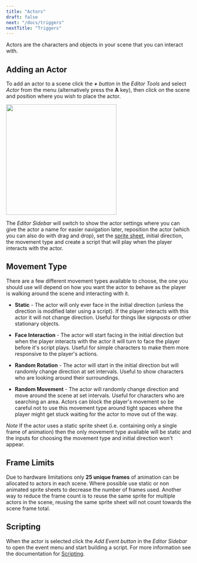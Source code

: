```yaml
---
title: "Actors"
draft: false
next: "/docs/triggers"
nextTitle: "Triggers"
---
```


Actors are the characters and objects in your scene that you can interact with.

## Adding an Actor

To add an actor to a scene click the _**+** button_ in the _Editor Tools_ and select _Actor_ from the menu (alternatively press the **A** key), then click on the scene and position where you wish to place the actor.

<img src="/img/screenshots/add-actor.gif" style="width:300px"/>

The _Editor Sidebar_ will switch to show the actor settings where you can give the actor a name for easier navigation later, reposition the actor (which you can also do with drag and drop), set the [sprite sheet](/docs/sprites), initial direction, the movement type and create a script that will play when the player interacts with the actor.

## Movement Type

There are a few different movement types available to choose, the one you should use will depend on how you want the actor to behave as the player is walking around the scene and interacting with it.

- **Static** - The actor will only ever face in the initial direction (unless the direction is modified later using a script). If the player interacts with this actor it will not change direction. Useful for things like signposts or other stationary objects.

- **Face Interaction** - The actor will start facing in the initial direction but when the player interacts with the actor it will turn to face the player before it's script plays. Useful for simple characters to make them more responsive to the player's actions.

- **Random Rotation** - The actor will start in the initial direction but will randomly change direction at set intervals. Useful to show characters who are looking around their surroundings.

- **Random Movement** - The actor will randomly change direction and move around the scene at set intervals. Useful for characters who are searching an area. Actors can block the player's movement so be careful not to use this movement type around tight spaces where the player might get stuck waiting for the actor to move out of the way.

_Note_ If the actor uses a static sprite sheet (i.e. containing only a single frame of animation) then the only movement type available will be static and the inputs for choosing the movement type and initial direction won't appear.

## Frame Limits

Due to hardware limitations only **25 unique frames** of animation can be allocated to actors in each scene. Where possible use static or non animated sprite sheets to decrease the number of frames used. Another way to reduce the frame count is to reuse the same sprite for multiple actors in the scene, reusing the same sprite sheet will not count towards the scene frame total.

## Scripting

When the actor is selected click the _Add Event button_ in the _Editor Sidebar_ to open the event menu and start building a script. For more information see the documentation for [Scripting](/docs/scripting).
